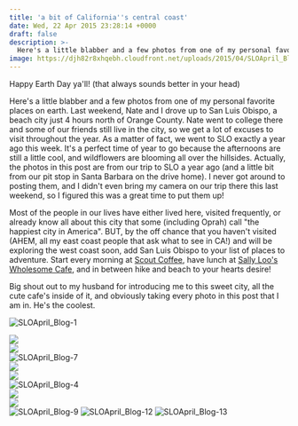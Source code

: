 ```yaml
---
title: 'a bit of California''s central coast'
date: Wed, 22 Apr 2015 23:28:14 +0000
draft: false
description: >-
  Here's a little blabber and a few photos from one of my personal favorite places on earth.
image: https://djh82r8xhqebh.cloudfront.net/uploads/2015/04/SLOApril_Blog-1.jpg
---
```


Happy Earth Day ya'll! (that always sounds better in your head)

Here's a little blabber and a few photos from one of my personal favorite places on earth. Last weekend, Nate and I drove up to San Luis Obispo, a beach city just 4 hours north of Orange County. Nate went to college there and some of our friends still live in the city, so we get a lot of excuses to visit throughout the year. As a matter of fact, we went to SLO exactly a year ago this week. It's a perfect time of year to go because the afternoons are still a little cool, and wildflowers are blooming all over the hillsides. Actually, the photos in this post are from our trip to SLO a year ago (and a little bit from our pit stop in Santa Barbara on the drive home). I never got around to posting them, and I didn't even bring my camera on our trip there this last weekend, so I figured this was a great time to put them up!

Most of the people in our lives have either lived here, visited frequently, or already know all about this city that some (including Oprah) call "the happiest city in America". BUT, by the off chance that you haven't visited (AHEM, all my east coast people that ask what to see in CA!) and will be exploring the west coast soon, add San Luis Obispo to your list of places to adventure. Start every morning at [Scout Coffee](http://scoutcoffeeco.com/ "Scout Coffee"), have lunch at [Sally Loo's Wholesome Cafe](http://www.yelp.com/biz/sally-loos-wholesome-cafe-san-luis-obispo-2 "Sally Loos Wholesome Cafe"), and in between hike and beach to your hearts desire!

Big shout out to my husband for introducing me to this sweet city, all the cute cafe's inside of it, and obviously taking every photo in this post that I am in. He's the coolest.

![SLOApril_Blog-1](https://djh82r8xhqebh.cloudfront.net/uploads/2015/04/SLOApril_Blog-1.jpg) <div class="flex-ns mhn2-ns mb3"> <div class="ph2-ns w-50-ns">![](https://djh82r8xhqebh.cloudfront.net/uploads/2015/04/SLOApril_Blog-8.jpg)</div> <div class="ph2-ns w-50-ns">![](https://djh82r8xhqebh.cloudfront.net/uploads/2015/04/SLOApril_Blog-14.jpg)</div> </div> ![SLOApril_Blog-7](https://djh82r8xhqebh.cloudfront.net/uploads/2015/04/SLOApril_Blog-7.jpg) <div class="flex-ns mhn2-ns mb3"> <div class="ph2-ns w-50-ns">![](https://djh82r8xhqebh.cloudfront.net/uploads/2015/04/SLOApril_Blog-5.jpg)</div> <div class="ph2-ns w-50-ns">![](https://djh82r8xhqebh.cloudfront.net/uploads/2015/04/SLOApril_Blog-15.jpg)</div> </div> ![SLOApril_Blog-4](https://djh82r8xhqebh.cloudfront.net/uploads/2015/04/SLOApril_Blog-4.jpg) <div class="flex-ns mhn2-ns mb3"> <div class="ph2-ns w-50-ns">![](https://djh82r8xhqebh.cloudfront.net/uploads/2015/04/SLOApril_Blog-11.jpg)</div> <div class="ph2-ns w-50-ns">![](https://djh82r8xhqebh.cloudfront.net/uploads/2015/04/SLOApril_Blog-10.jpg)</div> </div> ![SLOApril_Blog-9](https://djh82r8xhqebh.cloudfront.net/uploads/2015/04/SLOApril_Blog-9.jpg) ![SLOApril_Blog-12](https://djh82r8xhqebh.cloudfront.net/uploads/2015/04/SLOApril_Blog-12.jpg) ![SLOApril_Blog-13](https://djh82r8xhqebh.cloudfront.net/uploads/2015/04/SLOApril_Blog-13.jpg)